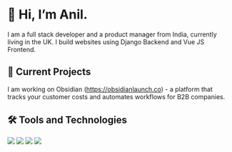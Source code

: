 # 👋 Hi, I’m Anil. 

I am a full stack developer and a product manager from India, currently living in the UK. I build websites using Django Backend and Vue JS Frontend. 

## 📝 Current Projects

I am working on Obsidian (https://obsidianlaunch.co) - a platform that tracks your customer costs and automates workflows for B2B companies.

## 🛠️ Tools and Technologies

![](https://img.shields.io/badge/Frontend-VueJS-informational?style=for-the-badge&color=green) ![](https://img.shields.io/badge/Backend-Django-informational?style=for-the-badge&color=e94560) ![](https://img.shields.io/badge/OS-Ubuntu-informational?style=for-the-badge&color=orange) ![](https://img.shields.io/badge/IDE-PyCharm_Pro-informational?style=for-the-badge&color=yellow)


<!---
botent/botent is a ✨ special ✨ repository because its `README.md` (this file) appears on your GitHub profile.
You can click the Preview link to take a look at your changes.
--->

